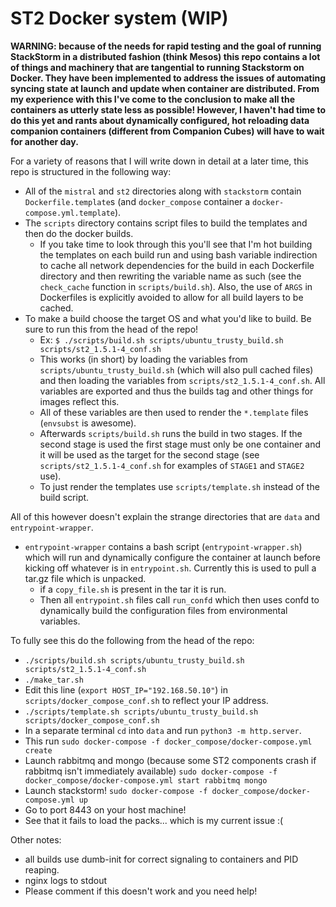 # ST2 Docker system (WIP)

**WARNING: because of the needs for rapid testing and the goal of running StackStorm in a distributed fashion (think Mesos) this repo contains a lot of things and machinery that are tangential to running Stackstorm on Docker. They have been implemented to address the issues of automating syncing state at launch and update when container are distributed. From my experience with this I've come to the conclusion to make all the containers as utterly state
less as possible! However, I haven't had time to do this yet and rants about dynamically configured, hot reloading data companion containers (different from Companion Cubes) will have to wait for another day.**


For a variety of reasons that I will write down in detail at a later time, this repo is structured in the following way:

* All of the `mistral` and `st2` directories along with `stackstorm` contain `Dockerfile.template`s (and `docker_compose` container a `docker-compose.yml.template`).
* The `scripts` directory contains script files to build the templates and then do the docker builds.
  * If you take time to look through this you'll see that I'm hot building the templates on each build run and using bash variable indirection to cache all network dependencies for the build in each Dockerfile directory and then
rewriting the variable name as such (see the `check_cache` function in `scripts/build.sh`). Also, the use of `ARGS` in Dockerfiles is explicitly avoided to allow for all build layers to be cached.
* To make a build choose the target OS and what you'd like to build. Be sure to run this from the head of the repo!
  * Ex: `$ ./scripts/build.sh scripts/ubuntu_trusty_build.sh scripts/st2_1.5.1-4_conf.sh`
  * This works (in short) by loading the variables from `scripts/ubuntu_trusty_build.sh` (which will also pull cached files) and then loading the variables from `scripts/st2_1.5.1-4_conf.sh`. All variables are exported and thus the builds tag and other things for images reflect this.
  * All of these variables are then used to render the `*.template` files (`envsubst` is awesome).
  * Afterwards `scripts/build.sh` runs the build in two stages. If the second stage is used the first stage must only be one container and it will be used as the target for the second stage (see `scripts/st2_1.5.1-4_conf.sh` for examples of `STAGE1` and `STAGE2` use).
  * To just render the templates use `scripts/template.sh` instead of the build script.


All of this however doesn't explain the strange directories that are `data` and `entrypoint-wrapper`.

* `entrypoint-wrapper` contains a bash script (`entrypoint-wrapper.sh`) which will run and dynamically configure the container at launch before kicking off whatever is in `entrypoint.sh`. Currently this is used to pull a tar.gz file which is unpacked.
	* if a `copy_file.sh` is present in the tar it is run.
	* Then all `entrypoint.sh` files call `run_confd` which then uses confd to dynamically build the configuration files from environmental variables.

To fully see this do the following from the head of the repo:

* `./scripts/build.sh scripts/ubuntu_trusty_build.sh scripts/st2_1.5.1-4_conf.sh`
* `./make_tar.sh`
* Edit this line (`export HOST_IP="192.168.50.10"`) in `scripts/docker_compose_conf.sh` to reflect your IP address.
* `./scripts/template.sh scripts/ubuntu_trusty_build.sh scripts/docker_compose_conf.sh`
* In a separate terminal `cd` into `data` and run `python3 -m http.server`.
* This run `sudo docker-compose -f docker_compose/docker-compose.yml create`
* Launch rabbitmq and mongo (because some ST2 components crash if rabbitmq isn't immediately available) `sudo docker-compose -f docker_compose/docker-compose.yml start rabbitmq mongo`
* Launch stackstorm! `sudo docker-compose -f docker_compose/docker-compose.yml up`
* Go to port 8443 on your host machine!
* See that it fails to load the packs... which is my current issue :(


Other notes:

* all builds use dumb-init for correct signaling to containers and PID reaping.
* nginx logs to stdout
* Please comment if this doesn't work and you need help!
